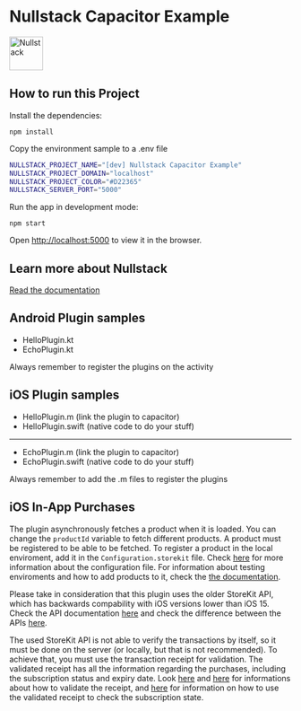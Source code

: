 # Nullstack Capacitor Example

<img src='https://raw.githubusercontent.com/nullstack/nullstack/master/nullstack.png' height='60' alt='Nullstack' />

## How to run this Project

Install the dependencies:

`npm install`

Copy the environment sample to a .env file

```sh
NULLSTACK_PROJECT_NAME="[dev] Nullstack Capacitor Example"
NULLSTACK_PROJECT_DOMAIN="localhost"
NULLSTACK_PROJECT_COLOR="#D22365"
NULLSTACK_SERVER_PORT="5000"
```

Run the app in development mode:

`npm start`

Open [http://localhost:5000](http://localhost:5000) to view it in the browser.

## Learn more about Nullstack

[Read the documentation](https://nullstack.app/documentation)


## Android Plugin samples

 - HelloPlugin.kt
 - EchoPlugin.kt

Always remember to register the plugins on the activity


## iOS Plugin samples
 - HelloPlugin.m (link the plugin to capacitor)
 - HelloPlugin.swift (native code to do your stuff)
 ---------------------------------------------------
 - EchoPlugin.m (link the plugin to capacitor)
 - EchoPlugin.swift (native code to do your stuff)

Always remember to add the .m files to register the plugins

## iOS In-App Purchases

The plugin asynchronously fetches a product when it is loaded. You can change the `productId` variable to fetch different products.
A product must be registered to be able to be fetched. To register a product in the local enviroment, add it in the `Configuration.storekit` file. Check [here](https://developer.apple.com/documentation/xcode/setting-up-storekit-testing-in-xcode) for more information about the configuration file. For information about testing enviroments and how to add products to it, check the [the documentation](https://developer.apple.com/documentation/storekit/in-app_purchase/testing_at_all_stages_of_development_with_xcode_and_sandbox).

Please take in consideration that this plugin uses the older StoreKit API, which has backwards compability with iOS versions lower than iOS 15. Check the API documentation [here](https://developer.apple.com/documentation/storekit/original_api_for_in-app_purchase) and check the difference between the APIs [here](https://developer.apple.com/documentation/storekit/choosing_a_storekit_api_for_in-app_purchase).

The used StoreKit API is not able to verify the transactions by itself, so it must be done on the server (or locally, but that is not recommended). To achieve that, you must use the transaction receipt for validation. The validated receipt has all the information regarding the purchases, including the subscription status and expiry date. Look [here](https://developer.apple.com/documentation/storekit/original_api_for_in-app_purchase/choosing_a_receipt_validation_technique) and [here](https://developer.apple.com/documentation/storekit/original_api_for_in-app_purchase/validating_receipts_with_the_app_store) for informations about how to validate the receipt, and [here](https://developer.apple.com/documentation/storekit/original_api_for_in-app_purchase/subscriptions_and_offers/handling_subscriptions_billing) for information on how to use the validated receipt to check the subscription state.
